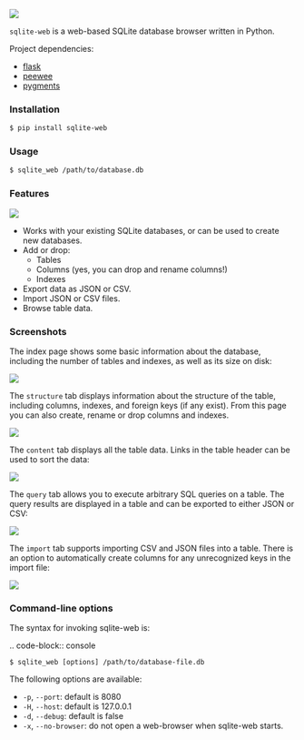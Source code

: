 ![](http://media.charlesleifer.com/blog/photos/sqlite-web.png)

`sqlite-web` is a web-based SQLite database browser written in Python.

Project dependencies:

* [flask](http://flask.pocoo.org)
* [peewee](http://docs.peewee-orm.com)
* [pygments](http://pygments.org)

### Installation

```sh
$ pip install sqlite-web
```

### Usage

```sh
$ sqlite_web /path/to/database.db
```

### Features

![](http://media.charlesleifer.com/blog/photos/p1420930919.43.gif)

* Works with your existing SQLite databases, or can be used to create new databases.
* Add or drop:
  * Tables
  * Columns (yes, you can drop and rename columns!)
  * Indexes
* Export data as JSON or CSV.
* Import JSON or CSV files.
* Browse table data.

### Screenshots

The index page shows some basic information about the database, including the number of tables and indexes, as well as its size on disk:

![](http://media.charlesleifer.com/blog/photos/s1415479324.32.png)

The `structure` tab displays information about the structure of the table, including columns, indexes, and foreign keys (if any exist). From this page you can also create, rename or drop columns and indexes.

![](http://media.charlesleifer.com/blog/photos/s1415479418.23.png)

The `content` tab displays all the table data. Links in the table header can be used to sort the data:

![](http://media.charlesleifer.com/blog/photos/s1415479502.61.png)

The `query` tab allows you to execute arbitrary SQL queries on a table. The query results are displayed in a table and can be exported to either JSON or CSV:

![](http://media.charlesleifer.com/blog/photos/s1415487149.3.png)

The `import` tab supports importing CSV and JSON files into a table. There is an option to automatically create columns for any unrecognized keys in the import file:

![](http://media.charlesleifer.com/blog/photos/s1415479625.44.png)

### Command-line options

The syntax for invoking sqlite-web is:

.. code-block:: console

    $ sqlite_web [options] /path/to/database-file.db

The following options are available:

* ``-p``, ``--port``: default is 8080
* ``-H``, ``--host``: default is 127.0.0.1
* ``-d``, ``--debug``: default is false
* ``-x``, ``--no-browser``: do not open a web-browser when sqlite-web starts.
